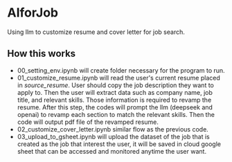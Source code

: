 # AIforJob
Using llm to customize resume and cover letter for job search.


## How this works
* 00_setting_env.ipynb will create folder necessary for the program to run.
* 01_customize_resume.ipynb will read the user's current resume placed in *source_resume*. User should copy the job description they want to apply to. Then the user will extract data such as company name, job title, and relevant skills. Those information is required to revamp the resume. After this step, the codes will prompt the llm (deepseek and openai) to revamp each section to match the relevant skills. Then the code will output pdf file of the revamped resume.
* 02_customize_cover_letter.ipynb similar flow as the previous code.
* 03_upload_to_gsheet.ipynb will upload the dataset of the job that is created as the job that interest the user, it will be saved in cloud google sheet that can be accessed and monitored anytime the user want.

